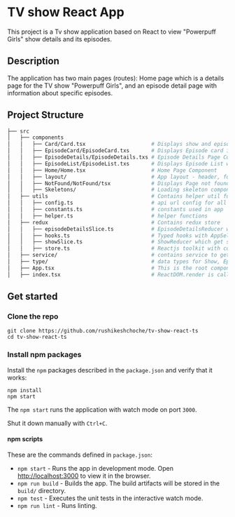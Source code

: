 # TV show React App

This project is a Tv show application based on React to view "Powerpuff Girls" show details and its episodes.

## Description

The application has two main pages (routes): Home page which is a details page for the TV show "Powerpuff Girls", and an episode detail page with information about specific episodes.


## Project Structure

```bash
├── src
│   ├── components
│   │   ├── Card/Card.tsx                     # Displays show and episode details card
│   │   ├── EpisodeCard/EpisodeCard.txs       # Displays Episode card inside a list
│   │   ├── EpisodeDetails/EpisodeDetails.txs # Episode Details Page Component
│   │   ├── EpisodeList/EpisodeList.txs       # Displays Episode List with all cards
│   │   ├── Home/Home.tsx                     # Home Page Component
│   │   ├── layout/                           # App layout - header, footer and content
│   │   ├── NotFound/NotFound/tsx             # Displays Page not found error
│   │   ├── Skeletons/                        # Loading skeleton components
│   ├── utils                                 # Contains helper util functions
│   │   ├── config.ts                         # api url config for all envs
│   │   ├── constants.ts                      # constants used in app
│   │   ├── helper.ts                         # helper functions
│   ├── redux                                 # Contains redux store
│   │   ├── episodeDetailsSlice.ts            # EpisodeDetailsReducer which get episode data.
│   │   ├── hooks.ts                          # Typed hooks with AppSelector and AppDispath.
│   │   ├── showSlice.ts                      # ShowReducer which get show data.
│   │   ├── store.ts                          # Reactjs toolkit with configureStore.
│   ├── service/                              # contains service to get show and episode details
│   ├── type/                                 # data types for Show, Episode and Path
│   ├── App.tsx                               # This is the root component of the application
│   ├── index.tsx                             # ReactDOM.render is called
```

## Get started

### Clone the repo

```shell
git clone https://github.com/rushikeshchoche/tv-show-react-ts
cd tv-show-react-ts
```

### Install npm packages

Install the `npm` packages described in the `package.json` and verify that it works:

```shell
npm install
npm start
```

The `npm start` runs the application with watch mode on port `3000`.

Shut it down manually with `Ctrl+C`.

#### npm scripts

These are the commands defined in `package.json`:

* `npm start` - Runs the app in development mode. Open [http://localhost:3000](http://localhost:3000) to view it in the browser.
* `npm run build` - Builds the app. The build artifacts will be stored in the `build/` directory.
* `npm test` - Executes the unit tests in the interactive watch mode.
* `npm run lint` - Runs linting.
